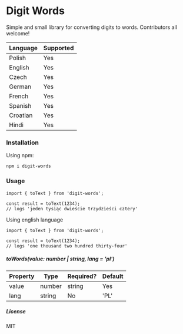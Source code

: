 # Digit Words

Simple and small library for converting digits to words.
Contributors all welcome!

| Language | Supported |
| -------- | --------- |
| Polish   | Yes       |
| English  | Yes       |
| Czech    | Yes       |
| German   | Yes       |
| French   | Yes       |
| Spanish  | Yes       |
| Croatian | Yes       |
| Hindi    | Yes       |

### Installation

Using npm:

```
npm i digit-words
```

### Usage

```
import { toText } from 'digit-words';

const result = toText(1234);
// logs 'jeden tysiąc dwieście trzydzieści cztery'

```

Using english language

```
import { toText } from 'digit-words';

const result = toText(1234);
// logs 'one thousand two hundred thirty-four'
```

##### _toWords(value: number | string, lang = 'pl')_

| Property | Type   | Required? | Default |
| -------- | ------ | --------- | ------- |
| value    | number | string | Yes       |         |
| lang     | string | No | 'PL'

##### License

MIT
